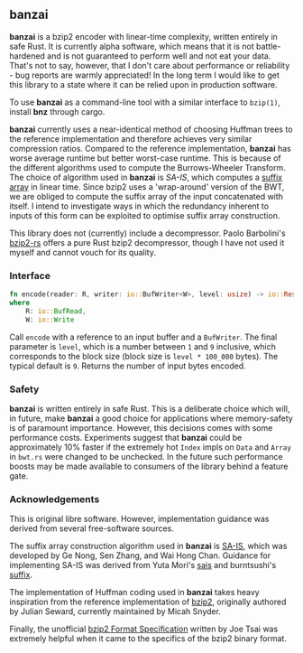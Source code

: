 ## banzai

**banzai** is a bzip2 encoder with linear-time complexity, written entirely in safe Rust. It is currently alpha software, which means that it is not battle-hardened and is not guaranteed to perform well and not eat your data. That's not to say, however, that I don't care about performance or reliability - bug reports are warmly appreciated! In the long term I would like to get this library to a state where it can be relied upon in production software.

To use **banzai** as a command-line tool with a similar interface to `bzip(1)`, install **bnz** through cargo.

**banzai** currently uses a near-identical method of choosing Huffman trees to the reference implementation and therefore achieves very similar compression ratios. Compared to the reference implementation, **banzai** has worse average runtime but better worst-case runtime. This is because of the different algorithms used to compute the Burrows-Wheeler Transform. The choice of algorithm used in **banzai** is *SA-IS*, which computes a [suffix array](https://en.wikipedia.org/wiki/Suffix_array) in linear time. Since bzip2 uses a 'wrap-around' version of the BWT, we are obliged to compute the suffix array of the input concatenated with itself. I intend to investigate ways in which the redundancy inherent to inputs of this form can be exploited to optimise suffix array construction.

This library does not (currently) include a decompressor. Paolo Barbolini's [bzip2-rs](https://crates.io/crates/bzip2-rs) offers a pure Rust bzip2 decompressor, though I have not used it myself and cannot vouch for its quality.

### Interface

```rust
fn encode(reader: R, writer: io::BufWriter<W>, level: usize) -> io::Result<usize>
where
    R: io::BufRead,
    W: io::Write
```

Call `encode` with a reference to an input buffer and a `BufWriter`. The final parameter is `level`, which is a number between `1` and `9` inclusive, which corresponds to the block size (block size is `level * 100_000` bytes). The typical default is `9`. Returns the number of input bytes encoded.

### Safety

**banzai** is written entirely in safe Rust. This is a deliberate choice which will, in future, make **banzai** a good choice for applications where memory-safety is of paramount importance. However, this decisions comes with some performance costs. Experiments suggest that **banzai** could be approximately 10% faster if the extremely hot `Index` impls on `Data` and `Array` in `bwt.rs` were changed to be unchecked. In the future such performance boosts may be made available to consumers of the library behind a feature gate.

### Acknowledgements

This is original libre software. However, implementation guidance was derived from several free-software sources. 

The suffix array construction algorithm used in **banzai** is [SA-IS](https://ieeexplore.ieee.org/document/5582081), which was developed by Ge Nong, Sen Zhang, and Wai Hong Chan. Guidance for implementing SA-IS was derived from Yuta Mori's [sais](https://sites.google.com/site/yuta256/sais) and burntsushi's [suffix](https://github.com/BurntSushi/suffix).

The implementation of Huffman coding used in **banzai** takes heavy inspiration from the reference implementation of [bzip2](https://gitlab.com/bzip2/bzip2/), originally authored by Julian Seward, currently maintained by Micah Snyder.

Finally, the unofficial [bzip2 Format Specification](https://github.com/dsnet/compress/blob/master/doc/bzip2-format.pdf) written by Joe Tsai was extremely helpful when it came to the specifics of the bzip2 binary format.
